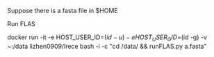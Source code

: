 Suppose there is a fasta file in $HOME

Run FLAS 

docker run  -it -e HOST_USER_ID=$(id -u) -e HOST_USER_GID=$(id -g) -v ~:/data lizhen0909/lrece bash -i -c "cd /data/ && runFLAS.py a.fasta"
